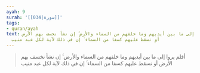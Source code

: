 ```yaml
---
ayah: 9
surah: '[[034|سورة]]'
tags:
- quran/ayah
text: أفلم يروا إلى ما بين أيديهم وما خلفهم من السماء والأرض ۚ إن نشأ نخسف بهم الأرض
  أو نسقط عليهم كسفا من السماء ۚ إن في ذلك لآية لكل عبد منيب
---
```

> أفلم يروا إلى ما بين أيديهم وما خلفهم من السماء والأرض ۚ إن نشأ نخسف بهم الأرض أو نسقط عليهم كسفا من السماء ۚ إن في ذلك لآية لكل عبد منيب
